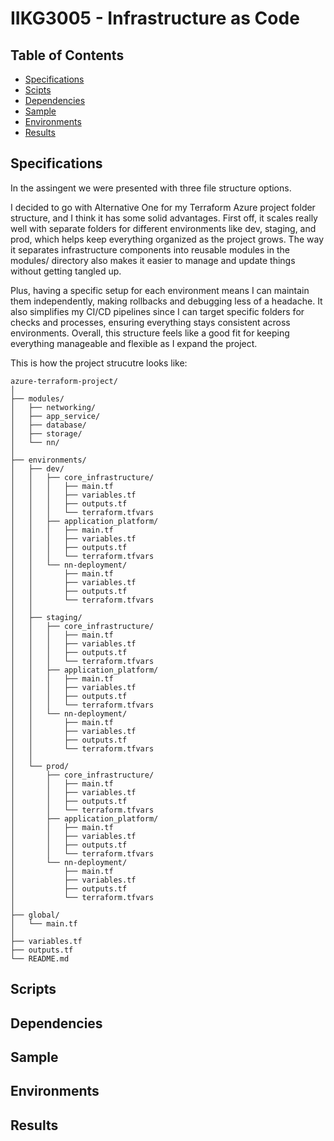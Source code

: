 # IIKG3005 - Infrastructure as Code

## Table of Contents
- [Specifications](#specifications)
- [Scipts](#scripts)
- [Dependencies](#dependencies)
- [Sample](#sample)
- [Environments](#environments)
- [Results](#results)

## Specifications

In the assingent we were presented with three file structure options. 

I decided to go with Alternative One for my Terraform Azure project folder structure, and I think it has some solid advantages. First off, it scales really well with separate folders for different environments like dev, staging, and prod, which helps keep everything organized as the project grows. The way it separates infrastructure components into reusable modules in the modules/ directory also makes it easier to manage and update things without getting tangled up.

Plus, having a specific setup for each environment means I can maintain them independently, making rollbacks and debugging less of a headache. It also simplifies my CI/CD pipelines since I can target specific folders for checks and processes, ensuring everything stays consistent across environments. Overall, this structure feels like a good fit for keeping everything manageable and flexible as I expand the project.

This is how the project strucutre looks like:

```
azure-terraform-project/
│
├── modules/
│   ├── networking/
│   ├── app_service/
│   ├── database/
│   ├── storage/
│   └── nn/
│
├── environments/
│   ├── dev/
│   │   ├── core_infrastructure/
│   │   │   ├── main.tf
│   │   │   ├── variables.tf
│   │   │   ├── outputs.tf
│   │   │   └── terraform.tfvars
│   │   ├── application_platform/
│   │   │   ├── main.tf
│   │   │   ├── variables.tf
│   │   │   ├── outputs.tf
│   │   │   └── terraform.tfvars
│   │   └── nn-deployment/
│   │       ├── main.tf
│   │       ├── variables.tf
│   │       ├── outputs.tf
│   │       └── terraform.tfvars
│   │
│   ├── staging/
│   │   ├── core_infrastructure/
│   │   │   ├── main.tf
│   │   │   ├── variables.tf
│   │   │   ├── outputs.tf
│   │   │   └── terraform.tfvars
│   │   ├── application_platform/
│   │   │   ├── main.tf
│   │   │   ├── variables.tf
│   │   │   ├── outputs.tf
│   │   │   └── terraform.tfvars
│   │   └── nn-deployment/
│   │       ├── main.tf
│   │       ├── variables.tf
│   │       ├── outputs.tf
│   │       └── terraform.tfvars
│   │
│   └── prod/
│       ├── core_infrastructure/
│       │   ├── main.tf
│       │   ├── variables.tf
│       │   ├── outputs.tf
│       │   └── terraform.tfvars
│       ├── application_platform/
│       │   ├── main.tf
│       │   ├── variables.tf
│       │   ├── outputs.tf
│       │   └── terraform.tfvars
│       └── nn-deployment/
│           ├── main.tf
│           ├── variables.tf
│           ├── outputs.tf
│           └── terraform.tfvars
│
├── global/
│   └── main.tf
│
├── variables.tf
├── outputs.tf
└── README.md
```

## Scripts

## Dependencies

## Sample

## Environments

## Results